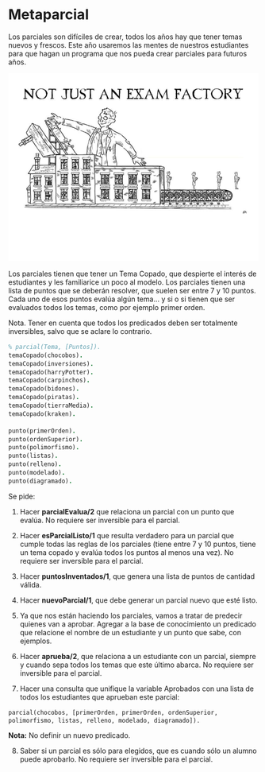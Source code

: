 # Metaparcial

Los parciales son difíciles de crear, todos los años hay que tener temas nuevos y frescos. Este año usaremos las mentes de nuestros estudiantes para que hagan un programa que nos pueda crear parciales para futuros años.

![Market](metaparcial.jpg)

Los parciales tienen que tener un Tema Copado, que despierte el interés de estudiantes y les familiarice un poco al modelo. 
Los parciales tienen una lista de puntos que se deberán resolver, que suelen ser entre 7 y 10 puntos. Cada uno de esos puntos evalúa algún tema... y si o si tienen que ser evaluados todos los temas, como por ejemplo primer orden.

Nota. Tener en cuenta que todos los predicados deben ser totalmente inversibles, salvo que se aclare lo contrario.
```Prolog
% parcial(Tema, [Puntos]).
temaCopado(chocobos).
temaCopado(inversiones).
temaCopado(harryPotter).
temaCopado(carpinchos).
temaCopado(bidones).
temaCopado(piratas).
temaCopado(tierraMedia).
temaCopado(kraken).

punto(primerOrden).
punto(ordenSuperior).
punto(polimorfismo).
punto(listas).
punto(relleno).
punto(modelado).
punto(diagramado).
```
Se pide:

1. Hacer **parcialEvalua/2** que relaciona un parcial con un punto que evalúa. No requiere ser inversible para el parcial.

2. Hacer **esParcialListo/1** que resulta verdadero para un parcial que cumple todas las reglas de los parciales (tiene entre 7 y 10 puntos, tiene un tema copado y evalúa todos los puntos al menos una vez). 
No requiere ser inversible para el parcial.

3. Hacer **puntosInventados/1**, que genera una lista de puntos de cantidad válida.

4. Hacer **nuevoParcial/1**, que debe generar un parcial nuevo que esté listo.

5. Ya que nos están haciendo los parciales, vamos a tratar de predecir quienes van a aprobar. Agregar a la base de conocimiento un predicado que relacione el nombre de un estudiante y un punto que sabe, con ejemplos.

6. Hacer **aprueba/2**, que relaciona a un estudiante con un parcial, siempre y cuando sepa todos los temas que este último abarca.
No requiere ser inversible para el parcial.

7. Hacer una consulta que unifique la variable Aprobados con una lista de todos los estudiantes que aprueban este parcial:
```
parcial(chocobos, [primerOrden, primerOrden, ordenSuperior, polimorfismo, listas, relleno, modelado, diagramado]). 
```
**Nota:** No definir un nuevo predicado.

8. Saber si un parcial es sólo para elegidos, que es cuando sólo un alumno puede aprobarlo.
No requiere ser inversible para el parcial.